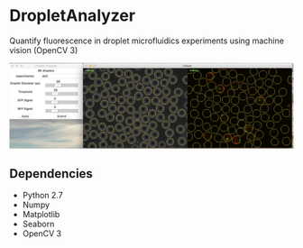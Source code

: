 # DropletAnalyzer
Quantify fluorescence in droplet microfluidics experiments using machine vision (OpenCV 3)

[screenshot]: https://github.com/ryanusahk/DropletAnalyzer/blob/master/screenshot.png

![screenshot]

## Dependencies
- Python 2.7
- Numpy
- Matplotlib
- Seaborn
- OpenCV 3
